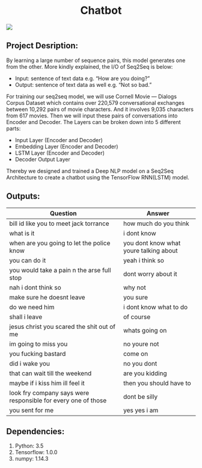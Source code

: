 <h1 align="center">Chatbot</h1>


![](https://3.bp.blogspot.com/-3Pbj_dvt0Vo/V-qe-Nl6P5I/AAAAAAAABQc/z0_6WtVWtvARtMk0i9_AtLeyyGyV6AI4wCLcB/s1600/nmt-model-fast.gif)


## Project Desription:

By learning a large number of sequence pairs, this model generates one from the other. More kindly explained, the I/O of Seq2Seq is below:
* Input: sentence of text data e.g. “How are you doing?”
* Output: sentence of text data as well e.g. “Not so bad.”

For training our seq2seq model, we will use Cornell Movie — Dialogs Corpus Dataset which contains over 220,579 conversational exchanges between 10,292 pairs of movie characters. And it involves 9,035 characters from 617 movies.
Then we will input these pairs of conversations into Encoder and Decoder.
The Layers can be broken down into 5 different parts:
* Input Layer (Encoder and Decoder)
* Embedding Layer (Encoder and Decoder)
* LSTM Layer (Encoder and Decoder)
* Decoder Output Layer

Thereby we designed and trained a Deep NLP model on a Seq2Seq Architecture to create a chatbot using the TensorFlow RNN(LSTM) model.

## Outputs: 

| Question				| Answer				|
| ------------- | ------------- |
| bill id like you to meet jack torrance | how much do you think |
| what is it | i dont know |
| when are you going to let the police know | you dont know what youre talking about |
| you can do it | yeah i think so |
| you would take a pain n the arse full stop | dont worry about it |
| nah i dont think so | why not |
| make sure he doesnt leave | you sure |
| do we need him | i dont know what to do |
| shall i leave | of course |
| jesus christ you scared the shit out of me | whats going on |
| im going to miss you | no youre not |
| you fucking bastard | come on |
| did i wake you | no you dont |
| that can wait till the weekend | are you kidding |
| maybe if i kiss him ill feel it | then you should have to |
| look fry company says were responsible for every one of those | dont be silly |
| you sent for me | yes yes i am |


## Dependencies:
1. Python: 3.5
2. Tensorflow: 1.0.0
3. numpy: 1.14.3



